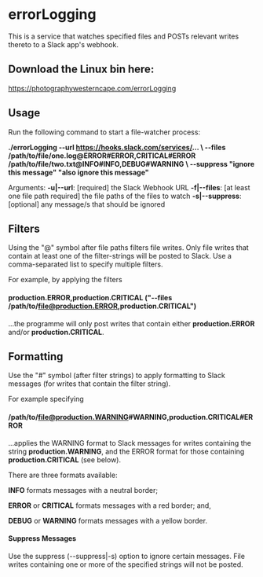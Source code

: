# errorLogging

This is a service that watches specified files and POSTs relevant writes thereto to a Slack app's webhook.

## Download the Linux bin here:
https://photographywesterncape.com/errorLogging

## Usage
Run the following command to start a file-watcher process:

**./errorLogging --url https://hooks.slack.com/services/... \\
--files /path/to/file/one.log@ERROR#ERROR,CRITICAL#ERROR /path/to/file/two.txt@INFO#INFO,DEBUG#WARNING \\
--suppress "ignore this message" "also ignore this message"**

Arguments:
**-u|--url**: [required] the Slack Webhook URL
**-f|--files**: [at least one file path required] the file paths of the files to watch
**-s|--suppress**: [optional] any message/s that should be ignored

## Filters
Using the "@" symbol after file paths filters file writes. Only file writes that contain at least one of the filter-strings will be posted to Slack. Use a comma-separated list to specify multiple filters. 

For example, by applying the filters
#### production.ERROR,production.CRITICAL ("--files /path/to/file@production.ERROR,production.CRITICAL") 
...the programme will only post writes that contain either **production.ERROR** and/or **production.CRITICAL**.

## Formatting
Use the "#" symbol (after filter strings) to apply formatting to Slack messages (for writes that contain the filter string). 

For example specifying 
#### /path/to/file@production.WARNING#WARNING,production.CRITICAL#ERROR
...applies the WARNING format to Slack messages for writes containing the string **production.WARNING**, and the ERROR format for those containing **production.CRITICAL** (see below).

There are three formats available:

**INFO** formats messages with a neutral border;

**ERROR** or **CRITICAL** formats messages with a red border; and,

**DEBUG** or **WARNING** formats messages with a yellow border.

#### Suppress Messages
Use the suppress (--suppress|-s) option to ignore certain messages. File writes containing one or more of the specified strings will not be posted.


